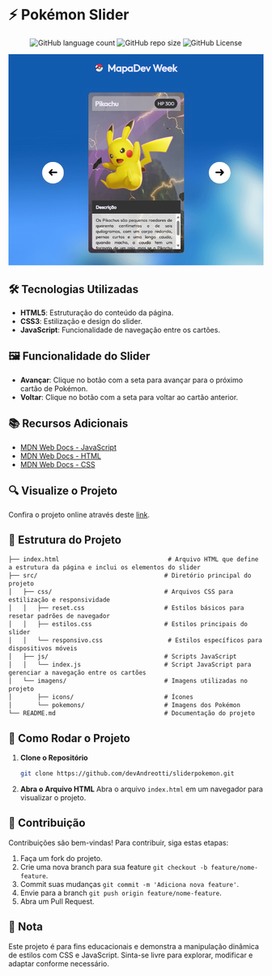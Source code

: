 # ⚡ Pokémon Slider
<p align="center">
  <!-- Contador de linguagens do GitHub -->
  <img alt="GitHub language count" src="https://img.shields.io/github/languages/count/devAndreotti/sliderpokemon?color=FFF&labelColor=ead42b&style=flat-square">
  <!-- Tamanho do repositório no GitHub -->
  <img alt="GitHub repo size" src="https://img.shields.io/github/repo-size/devAndreotti/sliderpokemon?color=FFF&labelColor=ead42b&style=flat-square">
  <!-- Licença do GitHub -->
  <img alt="GitHub License" src="https://img.shields.io/github/license/devAndreotti/devAndreotti?color=FFF&labelColor=ead42b&style=flat-square">
</p>

<div align="center">
  <img src="./slider.png" alt="Pokémon Banner"/>
</div>

## 🛠️ Tecnologias Utilizadas
- **HTML5**: Estruturação do conteúdo da página.
- **CSS3**: Estilização e design do slider.
- **JavaScript**: Funcionalidade de navegação entre os cartões.

## 🖼️ Funcionalidade do Slider
- **Avançar**: Clique no botão com a seta para avançar para o próximo cartão de Pokémon.
- **Voltar**: Clique no botão com a seta para voltar ao cartão anterior.

## 📚 Recursos Adicionais
- [MDN Web Docs - JavaScript](https://developer.mozilla.org/en-US/docs/Web/JavaScript)
- [MDN Web Docs - HTML](https://developer.mozilla.org/en-US/docs/Web/HTML)
- [MDN Web Docs - CSS](https://developer.mozilla.org/en-US/docs/Web/CSS)

## 🔍 Visualize o Projeto
Confira o projeto online através deste [link](https://devandreotti.github.io/sliderpokemon/).

## 📁 Estrutura do Projeto
```
├── index.html                              # Arquivo HTML que define a estrutura da página e inclui os elementos do slider
├── src/                                   # Diretório principal do projeto
│   ├── css/                               # Arquivos CSS para estilização e responsividade
│   │   ├── reset.css                      # Estilos básicos para resetar padrões de navegador
│   │   ├── estilos.css                    # Estilos principais do slider
│   │   └── responsivo.css                  # Estilos específicos para dispositivos móveis
│   ├── js/                                # Scripts JavaScript
│   │   └── index.js                       # Script JavaScript para gerenciar a navegação entre os cartões
│   └── imagens/                           # Imagens utilizadas no projeto
│       ├── icons/                         # Ícones
│       └── pokemons/                      # Imagens dos Pokémon
└── README.md                              # Documentação do projeto
```

## 🚀 Como Rodar o Projeto
1. **Clone o Repositório**
   ```bash
   git clone https://github.com/devAndreotti/sliderpokemon.git
2. **Abra o Arquivo HTML**
   Abra o arquivo `index.html` em um navegador para visualizar o projeto.

## 💪 Contribuição
Contribuições são bem-vindas! Para contribuir, siga estas etapas:
1. Faça um fork do projeto.
2. Crie uma nova branch para sua feature `git checkout -b feature/nome-feature`.
3. Commit suas mudanças `git commit -m 'Adiciona nova feature'`.
4. Envie para a branch `git push origin feature/nome-feature`.
5. Abra um Pull Request.

## 📌 Nota
Este projeto é para fins educacionais e demonstra a manipulação dinâmica de estilos com CSS e JavaScript. Sinta-se livre para explorar, modificar e adaptar conforme necessário.
